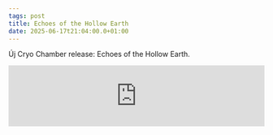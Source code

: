 ```yaml
---
tags: post
title: Echoes of the Hollow Earth
date: 2025-06-17t21:04:00.0+01:00
---
```


Új Cryo Chamber release: Echoes of the Hollow Earth.

<iframe style="border: 0; width: 100%; height: 120px;" src="https://bandcamp.com/EmbeddedPlayer/album=3693462168/size=large/bgcol=ffffff/linkcol=0687f5/tracklist=false/artwork=small/transparent=true/" seamless><a href="https://cryochamber.bandcamp.com/album/echoes-of-the-hollow-earth">Echoes of the Hollow Earth by Cryo Chamber</a></iframe>
